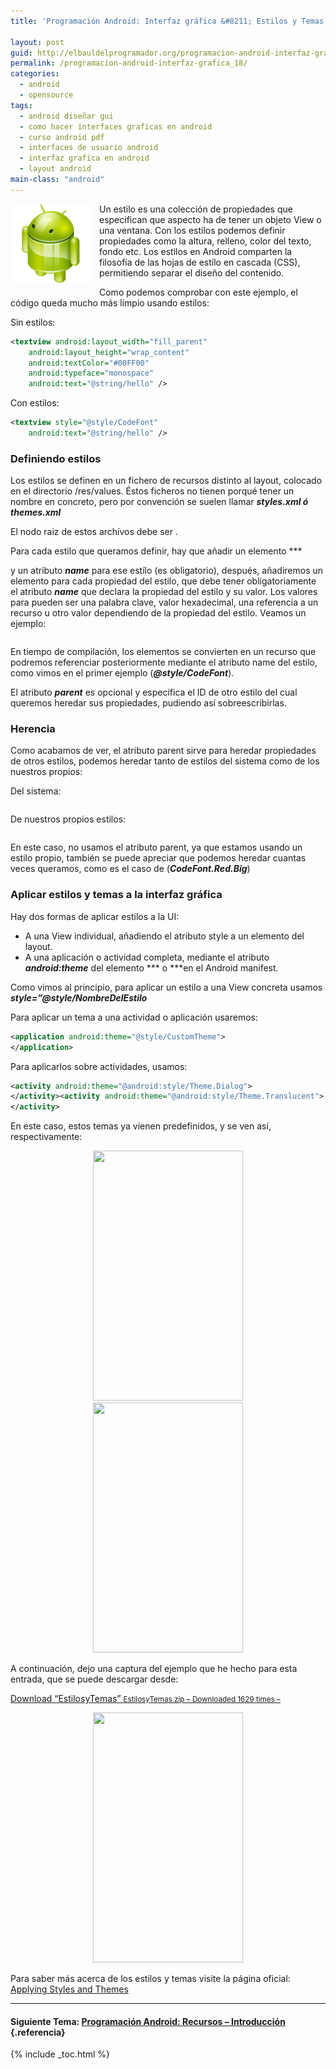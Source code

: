 ```yaml
---
title: 'Programación Android: Interfaz gráfica &#8211; Estilos y Temas'

layout: post
guid: http://elbauldelprogramador.org/programacion-android-interfaz-grafica-estilos-y-temas/
permalink: /programacion-android-interfaz-grafica_18/
categories:
  - android
  - opensource
tags:
  - android diseñar gui
  - como hacer interfaces graficas en android
  - curso android pdf
  - interfaces de usuario android
  - interfaz grafica en android
  - layout android
main-class: "android"
---
```

<img border="0" src="/assets/img/2013/07/iconoAndroid.png" style="clear:left; float:left;margin-right:1em; margin-bottom:1em" />

Un estilo es una colección de propiedades que especifican que aspecto ha de tener un objeto View o una ventana. Con los estilos podemos definir propiedades como la altura, relleno, color del texto, fondo etc. Los estilos en Android comparten la filosofía de las hojas de estílo en cascada (CSS), permitiendo separar el diseño del contenido.

Como podemos comprobar con este ejemplo, el código queda mucho más límpio usando estilos:


<!--ad-->

Sin estilos:

```xml
<textview android:layout_width="fill_parent"
    android:layout_height="wrap_content"
    android:textColor="#00FF00"
    android:typeface="monospace"
    android:text="@string/hello" />

```

Con estilos:

```xml
<textview style="@style/CodeFont"
    android:text="@string/hello" />

```

### Definiendo estilos

Los estilos se definen en un fichero de recursos distinto al layout, colocado en el directorio /res/values. Éstos ficheros no tienen porqué tener un nombre en concreto, pero por convención se suelen llamar ***styles.xml ó themes.xml***

El nodo raiz de estos archívos debe ser ***<resources></resources>***.

Para cada estilo que queramos definir, hay que añadir un elemento ***  


</b></i> y un atributo ***name*** para ese estílo (es obligatorio), después, añadiremos un elemento ***<item></item>*** para cada propiedad del estilo, que debe tener obligatoriamente el atributo ***name*** que declara la propiedad del estilo y su valor. Los valores para ***<item></item>*** pueden ser una palabra clave, valor hexadecimal, una referencia a un recurso u otro valor dependiendo de la propiedad del estilo. Veamos un ejemplo:

```xml

```

En tiempo de compilación, los elementos se convierten en un recurso que podremos referenciar posteriormente mediante el atributo name del estilo, como vimos en el primer ejemplo (***@style/CodeFont***).

El atributo ***parent*** es opcional y especifica el ID de otro estilo del cual queremos heredar sus propiedades, pudiendo así sobreescribirlas.

### Herencia

Como acabamos de ver, el atributo parent sirve para heredar propiedades de otros estilos, podemos heredar tanto de estilos del sistema como de los nuestros propios:

Del sistema:

```xml

```

De nuestros propios estilos:

```xml

```

En este caso, no usamos el atributo parent, ya que estamos usando un estilo propio, también se puede apreciar que podemos heredar cuantas veces queramos, como es el caso de (***CodeFont.Red.Big***)

### Aplicar estilos y temas a la interfaz gráfica

Hay dos formas de aplicar estilos a la UI:

  * A una View individual, añadiendo el atributo style a un elemento del layout.
  * A una aplicación o actividad completa, mediante el atributo ***android:theme*** del elemento ***<activity> o <application></application></activity>***en el Android manifest.

Como vimos al principio, para aplicar un estilo a una View concreta usamos ***style=&#8221;@style/NombreDelEstilo***

Para aplicar un tema a una actividad o aplicación usaremos:

```xml
<application android:theme="@style/CustomTheme">
</application>
```

Para aplicarlos sobre actividades, usamos:

```xml
<activity android:theme="@android:style/Theme.Dialog">
</activity><activity android:theme="@android:style/Theme.Translucent">
</activity>
```

En este caso, estos temas ya vienen predefinidos, y se ven así, respectivamente:

<div class="separator" style="clear: both; text-align: center;">
  <a href="https://3.bp.blogspot.com/-xNsjnNc-zek/TiR5wvxSZhI/AAAAAAAAAsE/O3AMPDV-dU8/s1600/dialog.png" imageanchor="1" style="margin-left:1em; margin-right:1em"><img border="0" height="400" width="240" src="https://3.bp.blogspot.com/-xNsjnNc-zek/TiR5wvxSZhI/AAAAAAAAAsE/O3AMPDV-dU8/s400/dialog.png" /></a>
</div>

<div class="separator" style="clear: both; text-align: center;">
  <a href="https://3.bp.blogspot.com/-_EEUkaXoSd0/TiR50goq7tI/AAAAAAAAAsM/yNHm5WdG6b0/s1600/translucid.png" imageanchor="1" style="margin-left:1em; margin-right:1em"><img border="0" height="400" width="240" src="https://3.bp.blogspot.com/-_EEUkaXoSd0/TiR50goq7tI/AAAAAAAAAsM/yNHm5WdG6b0/s400/translucid.png" /></a>
</div>

A continuación, dejo una captura del ejemplo que he hecho para esta entrada, que se puede descargar desde:

<a class="aligncenter download-button" href="https://elbauldelprogramador.com/" rel="nofollow"> Download &ldquo;EstilosyTemas&rdquo; <small>EstilosyTemas.zip &ndash; Downloaded 1629 times &ndash; </small> </a>

<div class="separator" style="clear: both; text-align: center;">
  <a href="https://3.bp.blogspot.com/-3lk1C3aehjI/TiR8Xj6GwGI/AAAAAAAAAsU/ZlAzXKyo-A0/s1600/device-2011-07-18-203800.png" imageanchor="1" style="margin-left:1em; margin-right:1em"><img border="0" height="400" width="240" src="https://3.bp.blogspot.com/-3lk1C3aehjI/TiR8Xj6GwGI/AAAAAAAAAsU/ZlAzXKyo-A0/s400/device-2011-07-18-203800.png" /></a>
</div>

Para saber más acerca de los estilos y temas visite la página oficial: [Applying Styles and Themes][1]

* * *

#### Siguiente Tema: [Programación Android: Recursos &#8211; Introducción][2] {.referencia}

 [1]: http://developer.android.com/guide/topics/ui/themes.html
 [2]: /programacion-android-recursos/


{% include _toc.html %}
